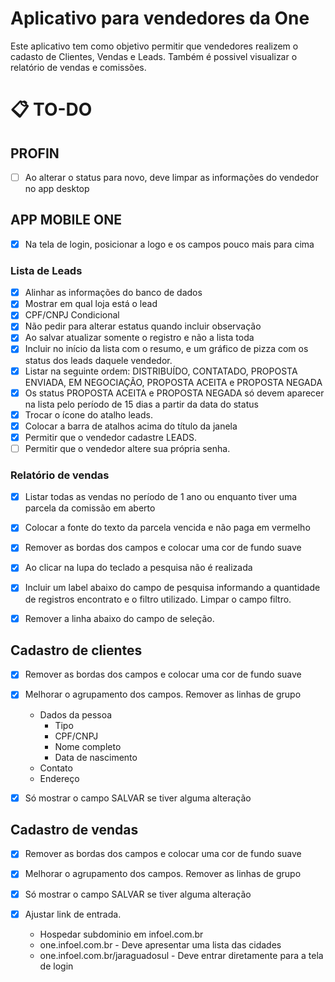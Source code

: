 # Aplicativo para vendedores da One

Este aplicativo tem como objetivo permitir que vendedores realizem o cadasto de Clientes, Vendas e Leads.
Também é possivel visualizar o relatório de vendas e comissões.


# :clipboard: TO-DO

## PROFIN
- [ ] Ao alterar o status para novo, deve limpar as informações do vendedor no app desktop


## APP MOBILE ONE

- [x] Na tela de login, posicionar a logo e os campos pouco mais para cima

### Lista de Leads
- [x] Alinhar as informações do banco de dados  
- [x] Mostrar em qual loja está o lead  
- [x] CPF/CNPJ Condicional  
- [x] Não pedir para alterar estatus quando incluir observação  
- [x] Ao salvar atualizar somente o registro e não a lista toda  
- [x] Incluir no início da lista com o resumo, e um gráfico de pizza com os status dos leads daquele vendedor.  
- [x] Listar na seguinte ordem:  DISTRIBUÍDO, CONTATADO, PROPOSTA ENVIADA, EM NEGOCIAÇÃO, PROPOSTA ACEITA e PROPOSTA NEGADA  
- [x] Os status PROPOSTA ACEITA e PROPOSTA NEGADA só devem aparecer na lista pelo período de 15 dias a partir da data do status  
- [x] Trocar o ícone do atalho leads.  
- [x] Colocar a barra de atalhos acima do título da janela  
- [x] Permitir que o vendedor cadastre LEADS.  
- [ ] Permitir que o vendedor altere sua própria senha.  

### Relatório de vendas
- [x] Listar todas as vendas no período de 1 ano ou enquanto tiver uma parcela da comissão em aberto  
- [x] Colocar a fonte do texto da parcela vencida e não paga em vermelho  
- [x] Remover as bordas dos campos e colocar uma cor de fundo suave  
- [x] Ao clicar na lupa do teclado a pesquisa não é realizada  
- [x] Incluir um label abaixo do campo de pesquisa informando a quantidade de registros encontrato e o filtro utilizado. Limpar o campo filtro.  
- [x] Remover a linha abaixo do campo de seleção.  


## Cadastro de clientes
- [x] Remover as bordas dos campos e colocar uma cor de fundo suave  
- [x] Melhorar o agrupamento dos campos. Remover as linhas de grupo
   - Dados da pessoa
      - Tipo
      - CPF/CNPJ
      - Nome completo
      - Data de nascimento  
   - Contato
   - Endereço
   
- [x] Só mostrar o campo SALVAR se tiver alguma alteração  


## Cadastro de vendas
- [x] Remover as bordas dos campos e colocar uma cor de fundo suave
- [x] Melhorar o agrupamento dos campos. Remover as linhas de grupo
- [x] Só mostrar o campo SALVAR se tiver alguma alteração

- [x] Ajustar link de entrada.
   - Hospedar subdominio em infoel.com.br
   - one.infoel.com.br   - Deve apresentar uma lista das cidades
   - one.infoel.com.br/jaraguadosul - Deve entrar diretamente para a tela de login
